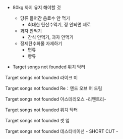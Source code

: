- 80kg 까지 유지 해야할 것
	- 당류 들어간 음료수 안 먹기
		- 최대한 탄산수먹기, 정 안되면 제로
	- 과자 안먹기
		- 간식 안먹기, 과자 안먹기
	- 정제탄수화물 자제하기
		- 면류
		- 빵류

- Target songs not founded 위치 닥터

Target songs not founded 라이크 미

Target songs not founded Re：엔드 오브 어 드림

Target songs not founded 아스테리오스 -리엔트리-

Target songs not founded 위치 닥터

Target songs not founded 겟 업

Target songs not founded 데스티네이션 - SHORT CUT -
